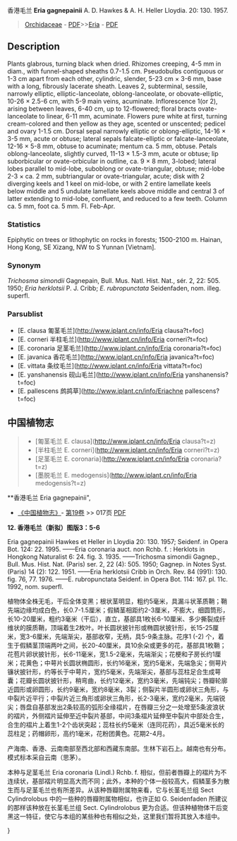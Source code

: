 香港毛兰 **Eria gagnepainii** A. D. Hawkes & A. H. Heller Lloydia. 20: 130. 1957.

> [Orchidaceae](http://www.iplant.cn/info/Orchidaceae?t=foc) - [PDF](http://www.iplant.cn/foc/pdf/Orchidaceae.pdf)>>[Eria](http://www.iplant.cn/info/Eria?t=foc) - [PDF](http://www.iplant.cn/foc/pdf/Eria.pdf)

## Description

Plants glabrous, turning black when dried. Rhizomes creeping, 4-5 mm in diam., with funnel-shaped sheaths 0.7-1.5 cm. Pseudobulbs contiguous or 1-3 cm apart from each other, cylindric, slender, 5-23 cm × 3-6 mm, base with a long, fibrously lacerate sheath. Leaves 2, subterminal, sessile, narrowly elliptic, elliptic-lanceolate, oblong-lanceolate, or obovate-elliptic, 10-26 × 2.5-6 cm, with 5-9 main veins, acuminate. Inflorescence 1(or 2), arising between leaves, 6-40 cm, up to 12-flowered; floral bracts ovate-lanceolate to linear, 6-11 mm, acuminate. Flowers pure white at first, turning cream-colored and then yellow as they age, scented or unscented; pedicel and ovary 1-1.5 cm. Dorsal sepal narrowly elliptic or oblong-elliptic, 14-16 × 3-5 mm, acute or obtuse; lateral sepals falcate-elliptic or falcate-lanceolate, 12-16 × 5-8 mm, obtuse to acuminate; mentum ca. 5 mm, obtuse. Petals oblong-lanceolate, slightly curved, 11-13 × 1.5-3 mm, acute or obtuse; lip suborbicular or ovate-orbicular in outline, ca. 9 × 8 mm, 3-lobed; lateral lobes parallel to mid-lobe, suboblong or ovate-triangular, obtuse; mid-lobe 2-3 × ca. 2 mm, subtriangular or ovate-triangular, acute; disk with 2 diverging keels and 1 keel on mid-lobe, or with 2 entire lamellate keels below middle and 5 undulate lamellate keels above middle and central 3 of latter extending to mid-lobe, confluent, and reduced to a few teeth. Column ca. 5 mm, foot ca. 5 mm. Fl. Feb-Apr.

### Statistics
Epiphytic on trees or lithophytic on rocks in forests; 1500-2100 m. Hainan, Hong Kong, SE Xizang, NW to S Yunnan [Vietnam].

### Synonym
*Trichosma simondii* Gagnepain, Bull. Mus. Natl. Hist. Nat., sér. 2, 22: 505. 1950; *Eria herklotsii* P. J. Cribb; *E. rubropunctata* Seidenfaden, nom. illeg. superfl.

### Parsublist

* [E.  clausa  匍茎毛兰](http://www.iplant.cn/info/Eria clausa?t=foc)
* [E.  corneri  半柱毛兰](http://www.iplant.cn/info/Eria corneri?t=foc)
* [E.  coronaria  足茎毛兰](http://www.iplant.cn/info/Eria coronaria?t=foc)
* [E.  javanica  香花毛兰](http://www.iplant.cn/info/Eria javanica?t=foc)
* [E.  vittata  条纹毛兰](http://www.iplant.cn/info/Eria vittata?t=foc)
* [E.  yanshanensis  砚山毛兰](http://www.iplant.cn/info/Eria yanshanensis?t=foc)
* [E.  pallescens  鹧鸪草](http://www.iplant.cn/info/Eriachne pallescens?t=foc)

## 中国植物志

> * [匍茎毛兰  E.  clausa](http://www.iplant.cn/info/Eria clausa?t=z)
> * [半柱毛兰  E.  corneri](http://www.iplant.cn/info/Eria corneri?t=z)
> * [足茎毛兰  E.  coronaria](http://www.iplant.cn/info/Eria coronaria?t=z)
> * [墨脱毛兰  E.  medogensis](http://www.iplant.cn/info/Eria medogensis?t=z)

**香港毛兰 Eria gagnepainii",

* [《中国植物志》](http://www.iplant.cn/frps)- [第19卷](http://www.iplant.cn/frps/vol/19) >> 017页 [PDF](http://www.iplant.cn/frps/pdf/19/017.pdf)

**12. 香港毛兰（新拟）图版3：5-6**

Eria gagnepainii Hawkes et Heller in Lloydia 20: 130. 1957; Seidenf. in Opera Bot. 124: 22. 1995. ——Eria coronaria auct. non Rchb. f. : Herklots in Hongkong Naturalist 6: 24. fig. 3. 1935. ——Trichosma simondii Gagnep., Bull. Mus. Hist. Nat. (Paris) ser. 2, 22 (4): 505. 1950; Gagnep. in Notes Syst. (Paris) 14 (2): 122. 1951. ——Eria herklotsii Cribb in Orch. Rev. 84 (991): 130. fig. 76, 77. 1976. ——E. rubropunctata Seidenf. in Opera Bot. 114: 167. pl. 11c. 1992, nom. superfl.

植物体全株无毛，干后全体变黑；根状茎明显，粗约5毫米，具漏斗状革质鞘；鞘先端边缘均成白色，长0.7-1.5厘米；假鳞茎相距约2-3厘米，不膨大，细圆筒形，长10-20厘米，粗约3毫米（干后），直立，基部具1枚长6-10厘米、多少撕裂成纤维状的膜质鞘，顶端着生2枚叶。叶长圆状披针形或椭圆状披针形，长15-25厘米，宽3-6厘米，先端渐尖，基部收窄，无柄，具5-9条主脉。花序1 (-2) 个，着生于假鳞茎顶端两叶之间，长20-40厘米，具10余朵或更多的花，基部具1枚鞘；花苞片卵状披针形，长6-11毫米，宽1.5-2毫米，先端渐尖；花梗和子房长约1厘米；花黄色；中萼片长圆状椭圆形，长约16毫米，宽约5毫米，先端急尖；侧萼片镰状披针形，约等长于中萼片，宽约5毫米，先端渐尖，基部与蕊柱足合生成萼囊；花瓣长圆状披针形，稍弯曲，长约12毫米，宽约3毫米，先端钝尖；唇瓣轮廓近圆形或卵圆形，长约9毫米，宽约8毫米，3裂；侧裂片半圆形或卵状三角形，与中裂片近平行；中裂片近三角形或卵状三角形，长2-3毫米，宽约2毫米，先端锐尖；唇盘自基部发出2条较高的弧形全缘褶片，在唇瓣三分之一处增至5条波浪状的褶片，外侧褶片延伸至近中裂片基部，中间3条褶片延伸至中裂片中部处合生，合生的褶片上着生1-2个齿状突起；蕊柱长约5毫米（连同花药），具近5毫米长的蕊柱足；药帽卵形，高约1毫米，花粉团黄色。花期2-4月。

产海南、香港、云南南部至西北部和西藏东南部。生林下岩石上。越南也有分布。模式标本采自云南（思茅）。

本种与足茎毛兰 Eria coronaria (Lindl.) Rchb. f. 相似，但前者唇瓣上的褶片为不连续状，基部褶片明显高大而不同；此外，本种的个体一般较高大，假鳞茎多为散生而与足茎毛兰也有所差异。从该种唇瓣附属物来看，它与长茎毛兰组 Sect Cylindrolobus 中的一些种的唇瓣附属物相似，也许正如 G. Seidenfaden 所建议的那样该种放在长茎毛兰组 Sect. Cylindrolobus 更为合适。但该种植物体干后变黑这一特征，使它与本组的某些种也有相似之处，这里我们暂将其放入本组中。

}